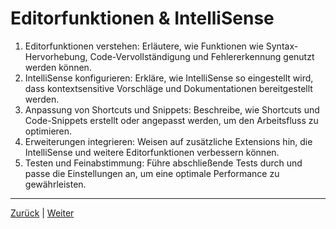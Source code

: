 # Editorfunktionen & IntelliSense

1. Editorfunktionen verstehen: Erläutere, wie Funktionen wie Syntax-Hervorhebung, Code-Vervollständigung und Fehlererkennung genutzt werden können.
2. IntelliSense konfigurieren: Erkläre, wie IntelliSense so eingestellt wird, dass kontextsensitive Vorschläge und Dokumentationen bereitgestellt werden.
3. Anpassung von Shortcuts und Snippets: Beschreibe, wie Shortcuts und Code-Snippets erstellt oder angepasst werden, um den Arbeitsfluss zu optimieren.
4. Erweiterungen integrieren: Weisen auf zusätzliche Extensions hin, die IntelliSense und weitere Editorfunktionen verbessern können.
5. Testen und Feinabstimmung: Führe abschließende Tests durch und passe die Einstellungen an, um eine optimale Performance zu gewährleisten.

---

[Zurück](/docs/3/2/3/README.md) | [Weiter](/docs/3/2/5/README.md)
